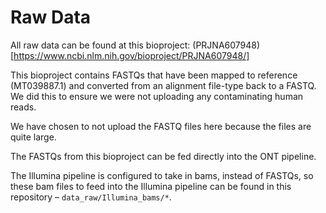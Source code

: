 # Raw Data 

All raw data can be found at this bioproject: (PRJNA607948)[https://www.ncbi.nlm.nih.gov/bioproject/PRJNA607948/]    

This bioproject contains FASTQs that have been mapped to reference (MT039887.1) and converted from an alignment file-type back to a FASTQ. We did this to ensure we were not uploading any contaminating human reads. 

We have chosen to not upload the FASTQ files here because the files are quite large. 

The FASTQs from this bioproject can be fed directly into the ONT pipeline. 

The Illumina pipeline is configured to take in bams, instead of FASTQs, so these bam files to feed into the Illumina pipeline can be found in this repository – `data_raw/Illumina_bams/*`. 